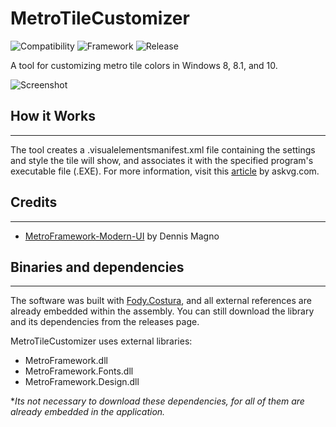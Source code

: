 #  MetroTileCustomizer

![Compatibility](https://img.shields.io/badge/compatibility-Windows_8/8.1/10-brightgreen.svg)
![Framework](https://img.shields.io/badge/framework_version-4.5.2-lightgrey.svg)
![Release](https://img.shields.io/github/release/GerardBalaoro/MetroTileCustomizer.svg)

A tool for customizing metro tile colors in Windows 8, 8.1, and 10.

![Screenshot](https://snag.gy/WfY1NS.jpg)

## How it Works

---------------------------------------------------------------------------------------------

The tool creates a .visualelementsmanifest.xml file containing the settings and style the tile will show, and associates it with the specified program's executable file (.EXE). For more information, visit this [article](http://www.askvg.com/tip-customize-start-screen-tiles-background-color-text-color-and-logo-in-windows-8-1/) by askvg.com.

## Credits
---------------------------------------------------------------------------------------------
- [MetroFramework-Modern-UI](https://github.com/dennismagno/metroframework-modern-ui) by Dennis Magno

## Binaries and dependencies
---------------------------------------------------------------------------------------------
The software was built with [Fody.Costura](https://github.com/Fody/Costura), and all external references are already embedded within the assembly. You can still download the library and its dependencies from the releases page.

MetroTileCustomizer uses external libraries:
* MetroFramework.dll
* MetroFramework.Fonts.dll
* MetroFramework.Design.dll

**Its not necessary to download these dependencies, for all of them are already embedded in the application.*
